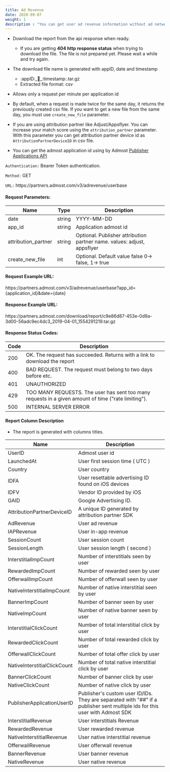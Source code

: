 ```yaml
---
title: Ad Revenue
date: 2020-09-07
weight: 1
description : "You can get user ad revenue information without ad network"
---
```


- Download the report from the api response when ready.  
  
    - If you are getting **404 http response status** when trying to download the file. The file is not prepared yet. Please wait a while and try again.

- The download file name is generated with appID, date and timestamp
    - :appID:\_:date:\_:timestamp:.tar.gz
    - Extracted file format: csv

- Allows only a request per minute per application id

- By default, when a request is made twice for the same day, it returns the previously created csv file. If you want to get a new file from the same day, you must use `create_new_file` parameter.

- If you are using attribution partner like Adjust/Appsflyer. You can increase your match score using the `attribution_partner` parameter. With this parameter you can get attribution partner device id as `AttributionPartnerDeviceID` in csv file.

- You can get the admost application id using by Admost [Publisher Applications API](https://admost.github.io/amrapi/publisher-app-api/)



`Authentication:` Bearer Token authentication.

`Method:` GET

`URL:` https:\//partners.admost.com/v3/adrevenue/userbase

#### Request Parameters:

| Name                | Type   | Description                                                             |
| ------------------- | ------ | ----------------------------------------------------------------------- |
| date                | string | YYYY-MM-DD                                                              |
| app_id              | string | Application admost id                                                   |
| attribution_partner | string | Optional. Publisher attribution partner name. values: adjust, appsflyer |
| create_new_file     | int    | Optional. Default value false 0-> false, 1-> true                       |


#### Request Example URL:

https:\//partners.admost.com/v3/adrevenue/userbase?app_id={application_id}&date={date}

#### Response Example URL:

https:\//partners.admost.com/download/report/c9e86d87-453e-0d9a-3d00-56adc9ec4dc3_2019-04-01_1554291219.tar.gz

#### Response Status Codes:

| Code | Description                                                                                         |
| ---- | --------------------------------------------------------------------------------------------------- |
| 200  | OK. The request has succeeded. Returns with a link to download the report                           |
| 400  | BAD REQUEST. The request must belong to two days before etc.                                        |
| 401  | UNAUTHORIZED                                                                                        |
| 429  | TOO MANY REQUESTS. The user has sent too many requests in a given amount of time ("rate limiting"). |
| 500  | INTERNAL SERVER ERROR                                                                               |

#### Report Column Description

- The report is generated with columns titles.

| Name                         | Description                                                                                                                 |
| ---------------------------- | --------------------------------------------------------------------------------------------------------------------------- |
| UserID                       | Admost user id                                                                                                              |
| LaunchedAt                   | User first session time ( UTC )                                                                                             |
| Country                      | User country                                                                                                                |
| IDFA                         | User resettable advertising ID found on iOS devices                                                                         |
| IDFV                         | Vendor ID provided by iOS                                                                                                   |
| GAID                         | Google Advertising ID.                                                                                                      |
| AttributionPartnerDeviceID   | A unique ID generated by attribution partner SDK                                                                            |
| AdRevenue                    | User  ad revenue                                                                                                            |
| IAPRevenue                   | User in-app revenue                                                                                                         |
| SessionCount                 | User session count                                                                                                          |
| SessionLength                | User session length ( second )                                                                                              |
| InterstitialImpCount         | Number of interstitials seen by user                                                                                        |
| RewardedImpCount             | Number of rewarded seen by user                                                                                             |
| OfferwallImpCount            | Number of offerwall seen by user                                                                                            |
| NativeInterstitialImpCount   | Number of native interstitial seen by user                                                                                  |
| BannerImpCount               | Number of banner seen by user                                                                                               |
| NativeImpCount               | Number of native banner seen by user                                                                                        |
| InterstitialClickCount       | Number of total interstitial click by user                                                                                  |
| RewardedClickCount           | Number of total rewarded click by user                                                                                      |
| OfferwallClickCount          | Number of total offer click by user                                                                                         |
| NativeInterstitialClickCount | Number of total native interstitial click by user                                                                           |
| BannerClickCount             | Number of banner click by user                                                                                              |
| NativeClickCount             | Number of native click by user                                                                                              |
| PublisherApplicationUserID   | Publisher's custom user ID/IDs. They are separated with "##" if a publisher sent multiple ids for this user with Admost SDK |
| InterstitialRevenue          | User interstitials Revenue                                                                                                  |
| RewardedRevenue              | User rewarded revenue                                                                                                       |
| NativeInterstitialRevenue    | User native interstitial revenue                                                                                            |
| OfferwallRevenue             | User offerwall revenue                                                                                                      |
| BannerRevenue                | User banner revenue                                                                                                         |
| NativeRevenue                | User native revenue                                                                                                         |
